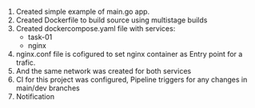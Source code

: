 1. Created simple example of main.go app.
2. Created Dockerfile to build source using multistage builds
3. Created dockercompose.yaml file with services: 
    - task-01
    - nginx
4. nginx.conf file is cofigured to set nginx container as Entry point for a trafic.
5. And the same network was created for both services
6. CI for this project was configured, Pipeline triggers for any changes in main/dev branches
7. Notification
